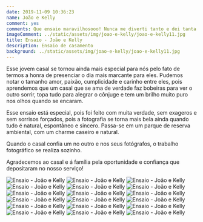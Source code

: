 ```yaml
---
date: 2019-11-09 10:36:23
name: João e Kelly
comment: yes
comments: Que ensaio maravilhosooo! Nunca me diverti tanto e dei tanta risada. Estava precisando de um momento assim. As fotos ficaram excelentes. Já pedi para fazer meu álbum na hora.
imageComment: ../static/assets/img/joao-e-kelly/joao-e-kelly11.jpg
title: Ensaio - João e Kelly
description: Ensaio de casamento
background: ../static/assets/img/joao-e-kelly/joao-e-kelly11.jpg
---
```


Esse jovem casal se tornou ainda mais especial para nós pelo fato de termos a honra de presenciar o dia mais marcante para eles. Pudemos notar o tamanho amor, paixão, cumplicidade e carinho entre eles, pois aprendemos que um casal que se ama de verdade faz bobeiras para ver o outro sorrir, topa tudo para alegrar o cônjuge e tem um brilho muito puro nos olhos quando se encaram.

Esse ensaio está especial, pois foi feito com muita verdade, sem exageros e sem sorrisos forçados, pois a fotografia se torna mais bela ainda quando tudo é natural, espontâneo e sincero. Passa-se em um parque de reserva ambiental, com um charme caseiro e natural.

Quando o casal confia um no outro e nos seus fotógrafos, o trabalho fotográfico se realiza sozinho.

Agradecemos ao casal e á família pela oportunidade e confiança que depositaram no nosso serviço!

![Ensaio - João e Kelly](../static/assets/img/joao-e-kelly/joao-e-kelly1.jpg "Ensaio - João e Kelly")
![Ensaio - João e Kelly](../static/assets/img/joao-e-kelly/joao-e-kelly2.jpg "Ensaio - João e Kelly")
![Ensaio - João e Kelly](../static/assets/img/joao-e-kelly/joao-e-kelly3.jpg "Ensaio - João e Kelly")
![Ensaio - João e Kelly](../static/assets/img/joao-e-kelly/joao-e-kelly4.jpg "Ensaio - João e Kelly")
![Ensaio - João e Kelly](../static/assets/img/joao-e-kelly/joao-e-kelly5.jpg "Ensaio - João e Kelly")
![Ensaio - João e Kelly](../static/assets/img/joao-e-kelly/joao-e-kelly6.jpg "Ensaio - João e Kelly")
![Ensaio - João e Kelly](../static/assets/img/joao-e-kelly/joao-e-kelly7.jpg "Ensaio - João e Kelly")
![Ensaio - João e Kelly](../static/assets/img/joao-e-kelly/joao-e-kelly8.jpg "Ensaio - João e Kelly")
![Ensaio - João e Kelly](../static/assets/img/joao-e-kelly/joao-e-kelly9.jpg "Ensaio - João e Kelly")
![Ensaio - João e Kelly](../static/assets/img/joao-e-kelly/joao-e-kelly10.jpg "Ensaio - João e Kelly")
![Ensaio - João e Kelly](../static/assets/img/joao-e-kelly/joao-e-kelly11.jpg "Ensaio - João e Kelly")
![Ensaio - João e Kelly](../static/assets/img/joao-e-kelly/joao-e-kelly12.jpg "Ensaio - João e Kelly")
![Ensaio - João e Kelly](../static/assets/img/joao-e-kelly/joao-e-kelly13.jpg "Ensaio - João e Kelly")
![Ensaio - João e Kelly](../static/assets/img/joao-e-kelly/joao-e-kelly14.jpg "Ensaio - João e Kelly")
![Ensaio - João e Kelly](../static/assets/img/joao-e-kelly/joao-e-kelly15.jpg "Ensaio - João e Kelly")
![Ensaio - João e Kelly](../static/assets/img/joao-e-kelly/joao-e-kelly16.jpg "Ensaio - João e Kelly")
![Ensaio - João e Kelly](../static/assets/img/joao-e-kelly/joao-e-kelly17.jpg "Ensaio - João e Kelly")
![Ensaio - João e Kelly](../static/assets/img/joao-e-kelly/joao-e-kelly18.jpg "Ensaio - João e Kelly")
